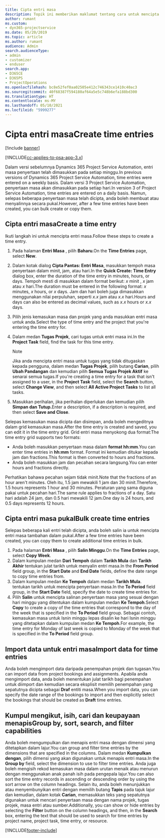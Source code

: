 ```yaml
---
title: Cipta entri masa
description: Topik ini memberikan maklumat tentang cara untuk mencipta entri masa.
author: rumant
ms.custom:
- dyn365-projectservice
ms.date: 05/20/2019
ms.topic: article
ms.author: rumant
audience: Admin
search.audienceType:
- admin
- customizer
- enduser
search.app:
- D365CE
- D365PS
- ProjectOperations
ms.openlocfilehash: bc8e52fef0aa02505e412c746343ce1410c40ac3
ms.sourcegitcommit: 40f68387f594180af64a5e5c748b6efa188bd300
ms.translationtype: HT
ms.contentlocale: ms-MY
ms.lasthandoff: 05/10/2021
ms.locfileid: "5999277"
---
```

# <a name="create-time-entries"></a><span data-ttu-id="cfea5-103">Cipta entri masa</span><span class="sxs-lookup"><span data-stu-id="cfea5-103">Create time entries</span></span>

[!include [banner](../includes/psa-now-project-operations.md)]

[!INCLUDE[cc-applies-to-psa-app-3.x](../includes/cc-applies-to-psa-app-3x.md)]

<span data-ttu-id="cfea5-104">Dalam versi sebelumnya Dynamics 365 Project Service Automation, entri masa penyertaan telah dimasukkan pada setiap minggu.</span><span class="sxs-lookup"><span data-stu-id="cfea5-104">In previous versions of Dynamics 365 Project Service Automation, time entries were entered on a weekly basis.</span></span> <span data-ttu-id="cfea5-105">Dalam versi 3 Project Service Automation, penyertaan masa akan dimasukkan pada setiap hari.</span><span class="sxs-lookup"><span data-stu-id="cfea5-105">In version 3 of Project Service Automation, time entries are entered on a daily basis.</span></span> <span data-ttu-id="cfea5-106">Namun, selepas beberapa penyertaan masa telah dicipta, anda boleh membuat atau menyalinnya secara pukal.</span><span class="sxs-lookup"><span data-stu-id="cfea5-106">However, after a few time entries have been created, you can bulk create or copy them.</span></span>

## <a name="create-a-time-entry"></a><span data-ttu-id="cfea5-107">Cipta entri masa</span><span class="sxs-lookup"><span data-stu-id="cfea5-107">Create a time entry</span></span>

<span data-ttu-id="cfea5-108">Ikuti langkah ini untuk mencipta entri masa.</span><span class="sxs-lookup"><span data-stu-id="cfea5-108">Follow these steps to create a time entry.</span></span>

1. <span data-ttu-id="cfea5-109">Pada halaman **Entri Masa** , pilih **Baharu**.</span><span class="sxs-lookup"><span data-stu-id="cfea5-109">On the **Time Entries** page, select **New**.</span></span>
2. <span data-ttu-id="cfea5-110">Dalam kotak dialog **Cipta Pantas: Entri Masa**, masukkan tempoh masa penyertaan dalam minit, jam, atau hari.</span><span class="sxs-lookup"><span data-stu-id="cfea5-110">In the **Quick Create: Time Entry** dialog box, enter the duration of the time entry in minutes, hours, or days.</span></span> <span data-ttu-id="cfea5-111">Tempoh mesti di masukkan dalam format berikut: *x* minit , *x* jam atau *x* hari.</span><span class="sxs-lookup"><span data-stu-id="cfea5-111">The duration must be entered in the following format: *x* minutes, *x* hours, or *x* days.</span></span> <span data-ttu-id="cfea5-112">Jam dan hari boleh juga dimasukkan menggunakan nilai perpuluhan, seperti *x.x* jam atau *x.x* hari.</span><span class="sxs-lookup"><span data-stu-id="cfea5-112">Hours and days can also be entered as decimal values, such as *x.x* hours or *x.x* days.</span></span>
3. <span data-ttu-id="cfea5-113">Pilih jenis kemasukan masa dan projek yang anda masukkan entri masa untuk anda.</span><span class="sxs-lookup"><span data-stu-id="cfea5-113">Select the type of time entry and the project that you're entering the time entry for.</span></span>
4. <span data-ttu-id="cfea5-114">Dalam medan **Tugas Projek**, cari tugas untuk entri masa ini.</span><span class="sxs-lookup"><span data-stu-id="cfea5-114">In the **Project Task** field, find the task for this time entry.</span></span>

    > [!NOTE]
    > <span data-ttu-id="cfea5-115">Jika anda mencipta entri masa untuk tugas yang tidak ditugaskan kepada pengguna, dalam medan **Tugas Projek**, pilih butang **Carian**, pilih **Ubah Pandangan** dan kemudian pilih **Semua Tugas Projek Aktif** ke senarai semua tugas.</span><span class="sxs-lookup"><span data-stu-id="cfea5-115">If you're creating a time entry for a task that isn't assigned to a user, in the **Project Task** field, select the **Search** button, select **Change View**, and then select **All Active Project Tasks** to list all tasks.</span></span>

5. <span data-ttu-id="cfea5-116">Masukkan perihalan, jika perihalan diperlukan dan kemudian pilih **Simpan dan Tutup.**</span><span class="sxs-lookup"><span data-stu-id="cfea5-116">Enter a description, if a description is required, and then select **Save and Close**.</span></span>

<span data-ttu-id="cfea5-117">Selepas kemasukan masa dicipta dan disimpan, anda boleh mengeditnya dalam grid kemasukan masa.</span><span class="sxs-lookup"><span data-stu-id="cfea5-117">After the time entry is created and saved, you can edit it in the time entry grid.</span></span> <span data-ttu-id="cfea5-118">Grid entri masa menyokong dua format:</span><span class="sxs-lookup"><span data-stu-id="cfea5-118">The time entry grid supports two formats:</span></span>

- <span data-ttu-id="cfea5-119">Anda boleh masukkan penyertaan masa dalam **format hh:mm**.</span><span class="sxs-lookup"><span data-stu-id="cfea5-119">You can enter time entries in **hh:mm** format.</span></span> <span data-ttu-id="cfea5-120">Format ini kemudian ditukar kepada jam dan fractions.</span><span class="sxs-lookup"><span data-stu-id="cfea5-120">This format is then converted to hours and fractions.</span></span>
- <span data-ttu-id="cfea5-121">Anda boleh masukkan jam dan pecahan secara langsung.</span><span class="sxs-lookup"><span data-stu-id="cfea5-121">You can enter hours and fractions directly.</span></span>

<span data-ttu-id="cfea5-122">Perhatikan bahawa pecahan sejam tidak minit.</span><span class="sxs-lookup"><span data-stu-id="cfea5-122">Note that the fractions of an hour aren't minutes.</span></span> <span data-ttu-id="cfea5-123">Oleh itu, 1.5 jam mewakili 1 jam dan 30 minit.</span><span class="sxs-lookup"><span data-stu-id="cfea5-123">Therefore, 1.5 hours represents 1 hour and 30 minutes.</span></span> <span data-ttu-id="cfea5-124">Peraturan yang sama diguna pakai untuk pecahan hari.</span><span class="sxs-lookup"><span data-stu-id="cfea5-124">The same rule applies to fractions of a day.</span></span> <span data-ttu-id="cfea5-125">Satu hari adalah 24 jam, dan 0.5 hari mewakili 12 jam.</span><span class="sxs-lookup"><span data-stu-id="cfea5-125">One day is 24 hours, and 0.5 days represents 12 hours.</span></span>

## <a name="bulk-create-time-entries"></a><span data-ttu-id="cfea5-126">Cipta entri masa pukal</span><span class="sxs-lookup"><span data-stu-id="cfea5-126">Bulk create time entries</span></span>

<span data-ttu-id="cfea5-127">Selepas beberapa kali entri telah dicipta, anda boleh salin ia untuk mencipta entri masa tambahan dalam pukal.</span><span class="sxs-lookup"><span data-stu-id="cfea5-127">After a few time entries have been created, you can copy them to create additional time entries in bulk.</span></span>

1. <span data-ttu-id="cfea5-128">Pada halaman **Entri Masa** , pilih **Salin Minggu**.</span><span class="sxs-lookup"><span data-stu-id="cfea5-128">On the **Time Entries** page, select **Copy Week**.</span></span>
2. <span data-ttu-id="cfea5-129">Dalam kumpulan medan **Dari Tempoh** dalam **Tarikh Mula** dan **Tarikh Akhir** tentukan julat tarikh untuk menyalin entri masa.</span><span class="sxs-lookup"><span data-stu-id="cfea5-129">In the **From Period** field group, in the **Start Date** and **End Date** fields, define the date range to copy time entries from.</span></span>
3. <span data-ttu-id="cfea5-130">Dalam kumpulan medan **Ke Tempoh** dalam medan **Tarikh Mula**. tentukan tarikh untuk mencipta penyertaan masa.</span><span class="sxs-lookup"><span data-stu-id="cfea5-130">In the **To Period** field group, in the **Start Date** field, specify the date to create time entries for.</span></span>
4. <span data-ttu-id="cfea5-131">Pilih **Salin** untuk mencipta salinan penyertaan masa yang sesuai dengan hari minggu yang ditentukan dalam kumpulan medan **Ke Tempoh**.</span><span class="sxs-lookup"><span data-stu-id="cfea5-131">Select **Copy** to create a copy of the time entries that correspond to the day of the week that is specified in the **To Period** field group.</span></span> <span data-ttu-id="cfea5-132">Sebagai contoh, kemasukan masa untuk Isnin minggu lepas disalin ke hari Isnin minggu yang ditetapkan dalam kumpulan medan **Ke Tempoh**.</span><span class="sxs-lookup"><span data-stu-id="cfea5-132">For example, the time entry for Monday of last week is copied to Monday of the week that is specified in the **To Period** field group.</span></span>

## <a name="import-data-for-time-entries"></a><span data-ttu-id="cfea5-133">Import data untuk entri masa</span><span class="sxs-lookup"><span data-stu-id="cfea5-133">Import data for time entries</span></span>

<span data-ttu-id="cfea5-134">Anda boleh mengimport data daripada penempahan projek dan tugasan.</span><span class="sxs-lookup"><span data-stu-id="cfea5-134">You can import data from project bookings and assignments.</span></span> <span data-ttu-id="cfea5-135">Apabila anda mengimport data, anda boleh menentukan julat tarikh bagi penempahan untuk diimport dan kemudian secara eksplisit memilih penempahan yang sepatutnya dicipta sebagai **Draf** entiti masa.</span><span class="sxs-lookup"><span data-stu-id="cfea5-135">When you import data, you can specify the date range of the bookings to import and then explicitly select the bookings that should be created as **Draft** time entries.</span></span>

## <a name="group-by-sort-search-and-filter-capabilities"></a><span data-ttu-id="cfea5-136">Kumpul mengikut, isih, cari dan keupayaan menapis</span><span class="sxs-lookup"><span data-stu-id="cfea5-136">Group by, sort, search, and filter capabilities</span></span>

<span data-ttu-id="cfea5-137">Anda boleh mengumpulkan dan menapis entri masa dengan dimensi yang ditetapkan dalam lajur.</span><span class="sxs-lookup"><span data-stu-id="cfea5-137">You can group and filter time entries by the dimensions that are specified in the columns.</span></span> <span data-ttu-id="cfea5-138">Dalam medan **Kumpulkan dengan**, pilih dimensi yang akan digunakan untuk menapis entri masa.</span><span class="sxs-lookup"><span data-stu-id="cfea5-138">In the **Group by** field, select the dimension to use to filter time entries.</span></span> <span data-ttu-id="cfea5-139">Anda juga boleh mengisih rekod kemasukan masa dalam urutan menaik atau menurun dengan menggunakan anak panah isih pada pengepala lajur.</span><span class="sxs-lookup"><span data-stu-id="cfea5-139">You can also sort the time entry records in ascending or descending order by using the sort arrow on the column headings.</span></span> <span data-ttu-id="cfea5-140">Selain itu, anda boleh menunjukkan atau menyembunyikan entri dengan memilih butang **Tapis** pada tajuk lajur dan kemudian, dalam kotak **Carian**, memasukkan teks yang sepatutnya digunakan untuk mencari penyertaan masa dengan nama projek, tugas projek, masa entri atau sumber.</span><span class="sxs-lookup"><span data-stu-id="cfea5-140">Additionally, you can show or hide entries by selecting the **Filter** button on the column headings, and then, in the **Search** box, entering the text that should be used to search for time entries by project name, project task, time entry, or resource.</span></span>


[!INCLUDE[footer-include](../includes/footer-banner.md)]